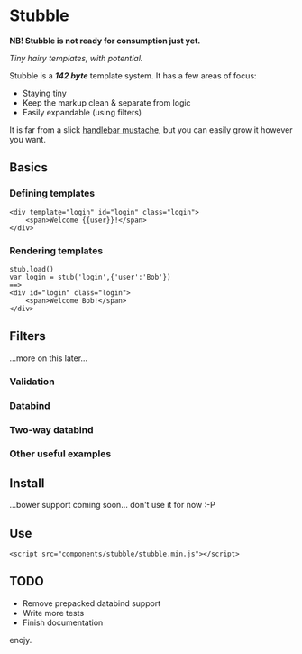 # Stubble

**NB! Stubble is not ready for consumption just yet.**

*Tiny hairy templates, with potential.*

Stubble is a ***142 byte*** template system. It has a few areas of focus:

* Staying tiny
* Keep the markup clean & separate from logic
* Easily expandable (using filters)

It is far from a slick [handlebar mustache](http://handlebarsjs.com/), but you can easily grow it however you want.

## Basics

### Defining templates

    <div template="login" id="login" class="login">
        <span>Welcome {{user}}!</span>
    </div>

### Rendering templates

	stub.load()
	var login = stub('login',{'user':'Bob'})
	==>
	<div id="login" class="login">
        <span>Welcome Bob!</span>
    </div>

## Filters

…more on this later…

### Validation

### Databind

### Two-way databind

### Other useful examples

## Install

…bower support coming soon… don't use it for now :-P

## Use

	<script src="components/stubble/stubble.min.js"></script>

## TODO

* Remove prepacked databind support
* Write more tests
* Finish documentation

enojy.